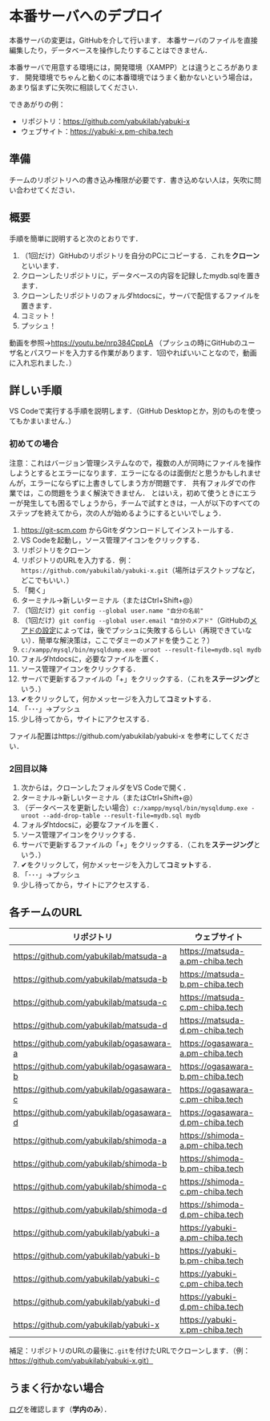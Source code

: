 # 本番サーバへのデプロイ

本番サーバの変更は，GitHubを介して行います．
本番サーバのファイルを直接編集したり，データベースを操作したりすることはできません．

本番サーバで用意する環境には，開発環境（XAMPP）とは違うところがあります．
開発環境でちゃんと動くのに本番環境ではうまく動かないという場合は，あまり悩まずに矢吹に相談してください．

できあがりの例：

- リポジトリ：https://github.com/yabukilab/yabuki-x
- ウェブサイト：https://yabuki-x.pm-chiba.tech

## 準備

チームのリポジトリへの書き込み権限が必要です．書き込めない人は，矢吹に問い合わせてください．

## 概要

手順を簡単に説明すると次のとおりです．

1. （1回だけ）GitHubのリポジトリを自分のPCにコピーする．これを**クローン**といいます．
1. クローンしたリポジトリに，データベースの内容を記録したmydb.sqlを置きます．
1. クローンしたリポジトリのフォルダhtdocsに，サーバで配信するファイルを置きます．
1. コミット！
1. プッシュ！

動画を参照→https://youtu.be/nrp384CppLA （プッシュの時にGitHubのユーザ名とパスワードを入力する作業があります．1回やればいいことなので，動画に入れ忘れました．）

## 詳しい手順

VS Codeで実行する手順を説明します．（GitHub Desktopとか，別のものを使ってもかまいません．）

### 初めての場合

注意：これはバージョン管理システムなので，複数の人が同時にファイルを操作しようとするとエラーになります．エラーになるのは面倒だと思うかもしれませんが，エラーにならずに上書きしてしまう方が問題です．
共有フォルダでの作業では，この問題をうまく解決できません．
とはいえ，初めて使うときにエラーが発生しても困るでしょうから，チームで試すときは，一人が以下のすべてのステップを終えてから，次の人が始めるようにするといいでしょう．

1. https://git-scm.com からGitをダウンロードしてインストールする．
1. VS Codeを起動し，ソース管理アイコンをクリックする．
1. リポジトリをクローン
1. リポジトリのURLを入力する．例：`https://github.com/yabukilab/yabuki-x.git`（場所はデスクトップなど，どこでもいい．）
1. 「開く」
1. ターミナル→新しいターミナル（またはCtrl+Shift+@）
1. （1回だけ）`git config --global user.name "自分の名前"`
1. （1回だけ）`git config --global user.email "自分のメアド"`（GitHubの[メアドの設定](https://github.com/settings/emails)によっては，後でプッシュに失敗するらしい（再現できていない）．簡単な解決策は，ここでダミーのメアドを使うこと？）
1. `c:/xampp/mysql/bin/mysqldump.exe -uroot --result-file=mydb.sql mydb`
1. フォルダhtdocsに，必要なファイルを置く．
1. ソース管理アイコンをクリックする．
1. サーバで更新するファイルの「+」をクリックする．（これを**ステージング**という．）
1. ✔をクリックして，何かメッセージを入力して**コミット**する．
1. 「･･･」→プッシュ
1. 少し待ってから，サイトにアクセスする．

ファイル配置はhttps://github.com/yabukilab/yabuki-x を参考にしてください．

### 2回目以降

1. 次からは，クローンしたフォルダをVS Codeで開く．
1. ターミナル→新しいターミナル（またはCtrl+Shift+@）
1. （データベースを更新したい場合）`c:/xampp/mysql/bin/mysqldump.exe -uroot --add-drop-table --result-file=mydb.sql mydb`
1. フォルダhtdocsに，必要なファイルを置く．
1. ソース管理アイコンをクリックする．
1. サーバで更新するファイルの「+」をクリックする．（これを**ステージング**という．）
1. ✔をクリックして，何かメッセージを入力して**コミット**する．
1. 「･･･」→プッシュ
1. 少し待ってから，サイトにアクセスする．

## 各チームのURL

リポジトリ|ウェブサイト
--|--
https://github.com/yabukilab/matsuda-a|https://matsuda-a.pm-chiba.tech
https://github.com/yabukilab/matsuda-b|https://matsuda-b.pm-chiba.tech
https://github.com/yabukilab/matsuda-c|https://matsuda-c.pm-chiba.tech
https://github.com/yabukilab/matsuda-d|https://matsuda-d.pm-chiba.tech
https://github.com/yabukilab/ogasawara-a|https://ogasawara-a.pm-chiba.tech
https://github.com/yabukilab/ogasawara-b|https://ogasawara-b.pm-chiba.tech
https://github.com/yabukilab/ogasawara-c|https://ogasawara-c.pm-chiba.tech
https://github.com/yabukilab/ogasawara-d|https://ogasawara-d.pm-chiba.tech
https://github.com/yabukilab/shimoda-a|https://shimoda-a.pm-chiba.tech
https://github.com/yabukilab/shimoda-b|https://shimoda-b.pm-chiba.tech
https://github.com/yabukilab/shimoda-c|https://shimoda-c.pm-chiba.tech
https://github.com/yabukilab/shimoda-d|https://shimoda-d.pm-chiba.tech
https://github.com/yabukilab/yabuki-a|https://yabuki-a.pm-chiba.tech
https://github.com/yabukilab/yabuki-b|https://yabuki-b.pm-chiba.tech
https://github.com/yabukilab/yabuki-c|https://yabuki-c.pm-chiba.tech
https://github.com/yabukilab/yabuki-d|https://yabuki-d.pm-chiba.tech
https://github.com/yabukilab/yabuki-x|https://yabuki-x.pm-chiba.tech

補足：リポジトリのURLの最後に`.git`を付けたURLでクローンします．（例：https://github.com/yabukilab/yabuki-x.git）

## うまく行かない場合

[ログ](https://admin.pm-chiba.tech/log/)を確認します（**学内のみ**）．
